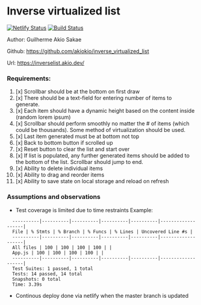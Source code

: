 # Inverse virtualized list

[![Netlify Status](https://api.netlify.com/api/v1/badges/a87095ce-b244-4534-ad89-a1ee77517265/deploy-status)](https://app.netlify.com/sites/Inverselist/deploys)
[![Build Status](https://travis-ci.com/akiokio/inverse_virtualized_list.svg?token=kkCs5gbVzxyoWQcXqQKs&branch=master)](https://travis-ci.com/akiokio/inverse_virtualized_list)

Author: Guilherme Akio Sakae

Github: https://github.com/akiokio/inverse_virtualized_list

Url: https://inverselist.akio.dev/

### Requirements:

1. [x] Scrollbar should be at the bottom on first draw
2. [x] There should be a text-field for entering number of items to generate.
3. [x] Each item should have a dynamic height based on the content inside (random lorem ipsum)
4. [x] Scrollbar should perform smoothly no matter the # of items (which could be thousands). Some method of virtualization should be used.
5. [x] Last item generated must be at bottom not top
6. [x] Back to bottom button if scrolled up
7. [x] Reset button to clear the list and start over
8. [x] If list is populated, any further generated items should be added to the bottom of the list. Scrollbar should jump to end.
9. [x] Ability to delete individual items
10. [x] Ability to drag and reorder items
11. [x] Ability to save state on local storage and reload on refresh

### Assumptions and observations

- Test coverage is limited due to time restraints
  Example:

```
  ----------|----------|----------|----------|----------|-------------------|
  File | % Stmts | % Branch | % Funcs | % Lines | Uncovered Line #s |
  ----------|----------|----------|----------|----------|-------------------|
  All files | 100 | 100 | 100 | 100 | |
  App.js | 100 | 100 | 100 | 100 | |
  ----------|----------|----------|----------|----------|-------------------|
  Test Suites: 1 passed, 1 total
  Tests: 14 passed, 14 total
  Snapshots: 0 total
  Time: 3.39s

```

- Continous deploy done via netlify when the master branch is updated
